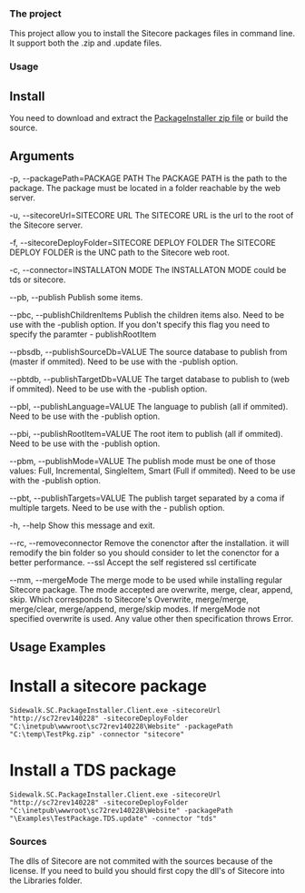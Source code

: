 ### The project
This project allow you to install the Sitecore packages files in command line. It support both the .zip and .update files.

### Usage
## Install
You need to download and extract the [PackageInstaller zip file](https://github.com/VGBenjamin/PackageInstaller/raw/master/Sidewalk.PackageInstaller.zip) or build the source.

## Arguments
-p, --packagePath=PACKAGE PATH
						 The PACKAGE PATH is the path to the package. The
						   package must be located in a folder reachable by
						   the web server.

-u, --sitecoreUrl=SITECORE URL
						 The SITECORE URL is the url to the root of the
						   Sitecore server.

-f, --sitecoreDeployFolder=SITECORE DEPLOY FOLDER
						 The SITECORE DEPLOY FOLDER is the UNC path to
						   the Sitecore web root.

-c, --connector=INSTALLATON MODE
						 The INSTALLATON MODE could be tds or sitecore.

--pb, --publish        Publish some items.

--pbc, --publishChildrenItems
					 Publish the children items also. Need to be use
					   with the -publish option. If you don't specify
					   this flag you need to specify the paramter -
					   publishRootItem

--pbsdb, --publishSourceDb=VALUE
					 The source database to publish from (master if
					   ommited). Need to be use with the -publish
					   option.

--pbtdb, --publishTargetDb=VALUE
					 The target database to publish to (web if
					   ommited). Need to be use with the -publish
					   option.

--pbl, --publishLanguage=VALUE
					 The language to publish (all if ommited). Need
					   to be use with the -publish option.

--pbi, --publishRootItem=VALUE
					 The root item to publish (all if ommited). Need
					   to be use with the -publish option.

--pbm, --publishMode=VALUE
					 The publish mode must be one of those values:
					   Full, Incremental, SingleItem, Smart (Full if
					   ommited). Need to be use with the -publish
					   option.

--pbt, --publishTargets=VALUE
					 The publish target separated by a coma if
					   multiple targets. Need to be use with the -
					   publish option.

-h, --help                 Show this message and exit.

--rc, --removeconnector
					 Remove the conenctor after the installation. it
					   will remodify the bin folder so you should
					   consider to let the conenctor for a better
					   performance.
--ssl                  Accept the self registered ssl certificate

--mm, --mergeMode
                     The merge mode to be used while installing regular Sitecore package. The mode accepted are overwrite, merge, clear, append, skip. Which corresponds to Sitecore's Overwrite, merge/merge, merge/clear, merge/append, merge/skip modes. If mergeMode not specified overwrite is used. Any value other then specification throws Error.
## Usage Examples
# Install a sitecore package
    Sidewalk.SC.PackageInstaller.Client.exe -sitecoreUrl "http://sc72rev140228" -sitecoreDeployFolder "C:\inetpub\wwwroot\sc72rev140228\Website" -packagePath "C:\temp\TestPkg.zip" -connector "sitecore"

# Install a TDS package
    Sidewalk.SC.PackageInstaller.Client.exe -sitecoreUrl "http://sc72rev140228" -sitecoreDeployFolder "C:\inetpub\wwwroot\sc72rev140228\Website" -packagePath "\Examples\TestPackage.TDS.update" -connector "tds"

### Sources
The dlls of Sitecore are not commited with the sources because of the license. If you need to build you should first copy the dll's of Sitecore into the Libraries folder.
